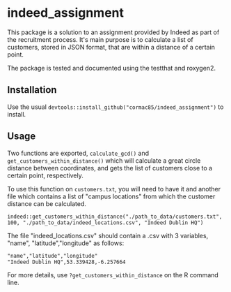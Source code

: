 # indeed_assignment
This package is a solution to an assignment provided by Indeed as part of the recruitment process.
It's main purpose is to calculate a list of customers, stored in JSON format, that are within a distance of a certain point.

The package is tested and documented using the testthat and roxygen2.

## Installation
Use the usual `devtools::install_github("cormac85/indeed_assignment")` to install.

## Usage
Two functions are exported, `calculate_gcd()` and `get_customers_within_distance()` which will calculate a great circle distance 
between coordinates, and gets the list of customers close to a certain point, respectively.

To use this function on `customers.txt`, you will need to have it and another file which 
contains a list of "campus locations" from which the customer distance can be calculated.

    indeed::get_customers_within_distance("./path_to_data/customers.txt", 100, "./path_to_data/indeed_locations.csv", "Indeed Dublin HQ")
    
The file "indeed_locations.csv" should contain a .csv with 3 variables, "name", "latitude","longitude" as follows:
    
    "name","latitude","longitude"
    "Indeed Dublin HQ",53.339428,-6.257664

For more details, use `?get_customers_within_distance` on the R command line.
